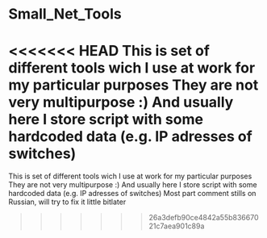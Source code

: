 # Small_Net_Tools
<<<<<<< HEAD
This is set of different tools wich I use at work for my particular purposes They are not very multipurpose :) And usually here I store script with some hardcoded data (e.g. IP adresses of switches)
=======
This is set of different tools wich I use at work for my particular purposes They are not very multipurpose :) And usually here I store script with some hardcoded data (e.g. IP adresses of switches)
Most part comment stills on Russian, will try to fix it little bitlater
>>>>>>> 26a3defb90ce4842a55b83667021c7aea901c89a
